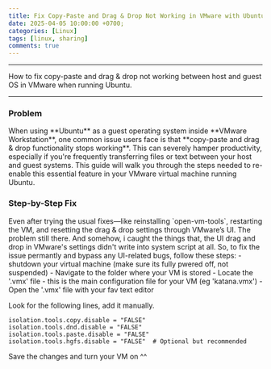 ```yaml
---
title: Fix Copy-Paste and Drag & Drop Not Working in VMware with Ubuntu
date: 2025-04-05 10:00:00 +0700;
categories: [Linux]
tags: [linux, sharing]
comments: true
---
```


---
How to fix copy-paste and drag & drop not working between host and guest OS in VMware when running Ubuntu.

---

<h3 id="Problem" style="font-weight: bold;">Problem</h3>
When using **Ubuntu** as a guest operating system inside **VMware Workstation**, one common issue users face is that **copy-paste and drag & drop functionality stops working**. This can severely hamper productivity, especially if you're frequently transferring files or text between your host and guest systems.
This guide will walk you through the steps needed to re-enable this essential feature in your VMware virtual machine running Ubuntu.  
<h3 id="Step-by-Step-Fix" style="font-weight: bold;">Step-by-Step Fix</h3>
Even after trying the usual fixes—like reinstalling `open-vm-tools`, restarting the VM, and resetting the drag & drop settings through VMware’s UI. The problem still there.   
And somehow, i caught the things that, the UI drag and drop in VMware's settings didn't write into system script at all. So, to fix the issue permantly and bypass any UI-related bugs, follow these steps:
- shutdown your virtual machine (make sure its fully pwered off, not suspended)
- Navigate to the folder where your VM is stored
- Locate the '.vmx' file - this is the main configuration file for your VM (eg 'katana.vmx')
- Open the '.vmx' file with your fav text editor

Look for the following lines, add it manually.
```shell
isolation.tools.copy.disable = "FALSE"
isolation.tools.dnd.disable = "FALSE"
isolation.tools.paste.disable = "FALSE"
isolation.tools.hgfs.disable = "FALSE"  # Optional but recommended
```

Save the changes and turn your VM on ^^

